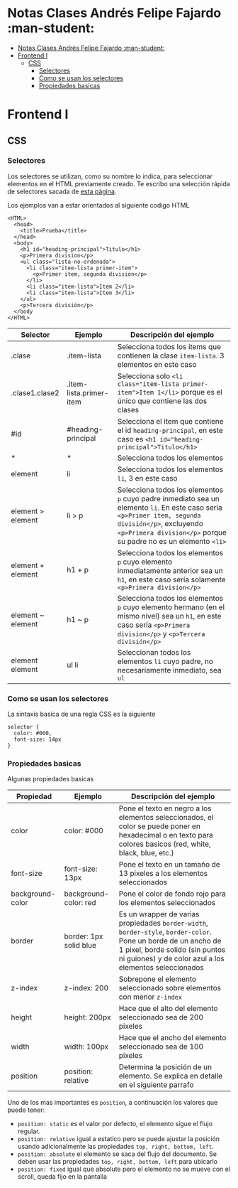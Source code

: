 # Notas Clases Andrés Felipe Fajardo :man-student:

- [Notas Clases Andrés Felipe Fajardo :man-student:](#notas-clases-andrés-felipe-fajardo-man-student)
- [Frontend I](#frontend-i)
  - [CSS](#css)
    - [Selectores](#selectores)
    - [Como se usan los selectores](#como-se-usan-los-selectores)
    - [Propiedades basicas](#propiedades-basicas)

# Frontend I

## CSS

### Selectores

Los selectores se utilizan, como su nombre lo indica, para seleccionar elementos en el HTML previamente creado. Te escribo una selección rápida de selectores sacada de [esta página](https://www.w3schools.com/cssref/css_selectors.asp).

Los ejemplos van a estar orientados al siguiente codigo HTML

```
<HTML>
  <head>
    <title>Prueba</title>
  </head>
  <body>
    <h1 id="heading-principal">Titulo</h1>
    <p>Primera division</p>
    <ul class="lista-no-ordenada">
      <li class="item-lista primer-item">
        <p>Primer item, segunda división</p>
      </li>
      <li class="item-lista">Item 2</li>
      <li class="item-lista">Item 3</li>
    </ul>
    <p>Tercera división</p>
  </body 
</HTML>
```

| Selector | Ejemplo | Descripción del ejemplo |
| ----------- | ----------- | ----------- | 
| .clase | .item-lista | Selecciona todos los items que contienen la clase ```item-lista```. 3 elementos en este caso
| .clase1.clase2 | .item-lista.primer-item | Selecciona solo ```<li class="item-lista primer-item">Item 1</li>``` porque es el único que contiene las dos clases
| #id | #heading-principal | Selecciona el item que contiene el id ```heading-principal```, en este caso es ```<h1 id="heading-principal">Titulo</h1>```
| * | * | Selecciona todos los elementos
| element | li | Selecciona todos los elementos ```li```, 3 en este caso
| element > element | li > p | Selecciona todos los elementos ```p``` cuyo padre inmediato sea un elemento ```li```. En este caso sería ```<p>Primer item, segunda división</p>```, excluyendo ```<p>Primera division</p>``` porque su padre no es un elemento ```<li>```
| element + element | h1 + p | Selecciona todos los elementos ```p``` cuyo elemento inmediatamente anterior sea un ```h1```, en este caso sería solamente ```<p>Primera division</p>```
| element ~ element | h1 ~ p | Selecciona todos los elementos ```p``` cuyo elemento hermano (en el mismo nivel) sea un ```h1```, en este caso sería ```<p>Primera division</p>``` y ```<p>Tercera división</p>```
| element element | ul li | Seleccionan todos los elementos ```li``` cuyo padre, no necesariamente inmediato, sea ```ul```

### Como se usan los selectores

La sintaxis basica de una regla CSS es la siguiente

```
selector {
  color: #000,
  font-size: 14px
}
```

### Propiedades basicas

Algunas propiedades basicas

| Propiedad | Ejemplo | Descripción del ejemplo |
| ----------- | ----------- | ----------- | 
| color | color: #000 | Pone el texto en negro a los elementos seleccionados, el color se puede poner en hexadecimal o en texto para colores basicos (red, white, black, blue, etc.)
| font-size | font-size: 13px | Pone el texto en un tamaño de 13 pixeles a los elementos seleccionados
| background-color | background-color: red | Pone el color de fondo rojo para los elementos seleccionados
| border | border: 1px solid blue | Es un wrapper de varias propiedades ```border-width```, ```border-style```, ```border-color```. Pone un borde de un ancho de 1 pixel, borde solido (sin puntos ni guiones) y de color azul a los elementos seleccionados
| z-index | z-index: 200 | Sobrepone el elemento seleccionado sobre elementos con menor ```z-index```
| height | height: 200px | Hace que el alto del elemento seleccionado sea de 200 pixeles
| width | width: 100px | Hace que el ancho del elemento seleccionado sea de 100 pixeles
| position | position: relative | Determina la posición de un elemento. Se explica en detalle en el siguiente parrafo

Uno de los mas importantes es ```position```, a continuación los valores que puede tener:
- ```position: static``` es el valor por defecto, el elemento sigue el flujo regular.
- ```position: relative``` igual a estatico pero se puede ajustar la posición usando adicionalmente las propiedades ```top, right, bottom, left```.
- ```position: absolute``` el elemento se saca del flujo del documento. Se deben usar las propiedades ```top, right, bottom, left``` para ubicarlo
- ```position: fixed``` igual que absolute pero el elemento no se mueve con el scroll, queda fijo en la pantalla
